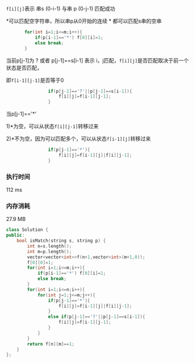 `f[i][j]`表示 串s (0-i-1) 与串 p (0-j-1) 匹配成功

*可以匹配空字符串，所以串p从0开始的连续 * 都可以匹配s串的空串

 ```c++
		for(int i=1;i<=m;i++){
            if(p[i-1]=='*') f[0][i]=1;
            else break;
        }
 ```

当前p[j-1]为 ? 或者 p[j-1]==s[i-1] 表示 i，j匹配，`f[i][j]`是否匹配取决于前一个状态是否匹配，

即`f[i-1][j-1]`是否等于0	

```c++
				if(p[j-1]=='?'||p[j-1]==s[i-1]){
                    f[i][j]=f[i-1][j-1];
                }
```

当p[j-1]=='*'

1)*为空，可以从状态`f[i][j-1]`转移过来

2)*不为空，因为可以匹配多个，可以从状态`f[i-1][j]`转移过来

```c++
				if(p[j-1]=='*'){
                    f[i][j]=f[i-1][j]|f[i][j-1];
                }
```



### 执行时间

112 ms

### 内存消耗

27.9 MB 



```C++
class Solution {
public:
    bool isMatch(string s, string p) {
        int n=s.length();
        int m=p.length();
        vector<vector<int>>f(n+1,vector<int>(m+1,0));
        f[0][0]=1;
        for(int i=1;i<=m;i++){
            if(p[i-1]=='*') f[0][i]=1;
            else break;
        }
        for(int i=1;i<=n;i++){
            for(int j=1;j<=m;j++){
                if(p[j-1]=='*'){
                    f[i][j]=f[i-1][j]|f[i][j-1];
                }
                else if(p[j-1]=='?'||p[j-1]==s[i-1]){
                    f[i][j]=f[i-1][j-1];
                }
            }
        }
        return f[n][m]==1;
    }
};
```

